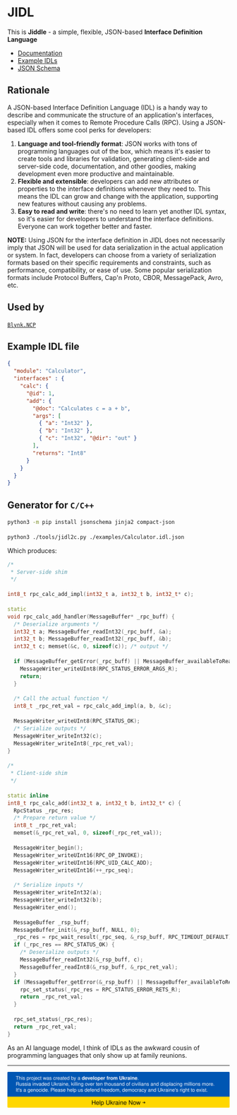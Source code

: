 # JIDL

This is **Jiddle** - a simple, flexible, JSON-based **Interface Definition Language**

- [Documentation](./docs/JIDL.md)
- [Example IDLs](./examples)
- [JSON Schema](./schema/jidl-strict.json)

## Rationale

A JSON-based Interface Definition Language (IDL) is a handy way to describe and communicate the structure of an application's interfaces, especially when it comes to Remote Procedure Calls (RPC). Using a JSON-based IDL offers some cool perks for developers:

1. **Language and tool-friendly format**: JSON works with tons of programming languages out of the box, which means it's easier to create tools and libraries for validation, generating client-side and server-side code, documentation, and other goodies, making development even more productive and maintainable.
2. **Flexible and extensible**: developers can add new attributes or properties to the interface definitions whenever they need to. This means the IDL can grow and change with the application, supporting new features without causing any problems.
3. **Easy to read and write**: there's no need to learn yet another IDL syntax, so it's easier for developers to understand the interface definitions. Everyone can work together better and faster.

**NOTE:**  Using JSON for the interface definition in JIDL does not necessarily imply that JSON will be used for data serialization in the actual application or system. In fact, developers can choose from a variety of serialization formats based on their specific requirements and constraints, such as performance, compatibility, or ease of use. Some popular serialization formats include Protocol Buffers, Cap'n Proto, CBOR, MessagePack, Avro, etc.

## Used by

[`Blynk.NCP`](https://docs.blynk.io/en/getting-started/supported-boards)

## Example IDL file

```json
{
  "module": "Calculator",
  "interfaces" : {
    "calc": {
      "@id": 1,
      "add": {
        "@doc": "Calculates c = a + b",
        "args": [
          { "a": "Int32" },
          { "b": "Int32" },
          { "c": "Int32", "@dir": "out" }
        ],
        "returns": "Int8"
      }
    }
  }
}
```

## Generator for `C/C++`

```sh
python3 -m pip install jsonschema jinja2 compact-json

python3 ./tools/jidl2c.py ./examples/Calculator.idl.json
```

Which produces:

```cpp
/*
 * Server-side shim
 */

int8_t rpc_calc_add_impl(int32_t a, int32_t b, int32_t* c);

static
void rpc_calc_add_handler(MessageBuffer* _rpc_buff) {
  /* Deserialize arguments */
  int32_t a; MessageBuffer_readInt32(_rpc_buff, &a);
  int32_t b; MessageBuffer_readInt32(_rpc_buff, &b);
  int32_t c; memset(&c, 0, sizeof(c)); /* output */

  if (MessageBuffer_getError(_rpc_buff) || MessageBuffer_availableToRead(_rpc_buff)) {
    MessageWriter_writeUInt8(RPC_STATUS_ERROR_ARGS_R);
    return;
  }

  /* Call the actual function */
  int8_t _rpc_ret_val = rpc_calc_add_impl(a, b, &c);

  MessageWriter_writeUInt8(RPC_STATUS_OK);
  /* Serialize outputs */
  MessageWriter_writeInt32(c);
  MessageWriter_writeInt8(_rpc_ret_val);
}

/*
 * Client-side shim
 */

static inline
int8_t rpc_calc_add(int32_t a, int32_t b, int32_t* c) {
  RpcStatus _rpc_res;
  /* Prepare return value */
  int8_t _rpc_ret_val;
  memset(&_rpc_ret_val, 0, sizeof(_rpc_ret_val));

  MessageWriter_begin();
  MessageWriter_writeUInt16(RPC_OP_INVOKE);
  MessageWriter_writeUInt16(RPC_UID_CALC_ADD);
  MessageWriter_writeUInt16(++_rpc_seq);

  /* Serialize inputs */
  MessageWriter_writeInt32(a);
  MessageWriter_writeInt32(b);
  MessageWriter_end();

  MessageBuffer _rsp_buff;
  MessageBuffer_init(&_rsp_buff, NULL, 0);
  _rpc_res = rpc_wait_result(_rpc_seq, &_rsp_buff, RPC_TIMEOUT_DEFAULT);
  if (_rpc_res == RPC_STATUS_OK) {
    /* Deserialize outputs */
    MessageBuffer_readInt32(&_rsp_buff, c);
    MessageBuffer_readInt8(&_rsp_buff, &_rpc_ret_val);
  }
  if (MessageBuffer_getError(&_rsp_buff) || MessageBuffer_availableToRead(&_rsp_buff)) {
    rpc_set_status(_rpc_res = RPC_STATUS_ERROR_RETS_R);
    return _rpc_ret_val;
  }

  rpc_set_status(_rpc_res);
  return _rpc_ret_val;
}
```

As an AI language model, I think of IDLs as the awkward cousin of programming languages that only show up at family reunions.

---

[![Stand With Ukraine](https://raw.githubusercontent.com/vshymanskyy/StandWithUkraine/main/banner-direct-single.svg)](https://stand-with-ukraine.pp.ua)
